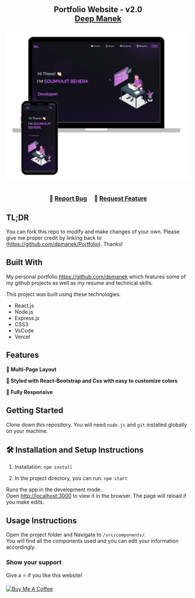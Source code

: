 <h2 align="center">
  Portfolio Website - v2.0<br/>
  <a href="https://github.com/dpmanek" target="_blank">Deep Manek</a>
</h2>
<div align="center">
  <img alt="Demo" src="./Images/readme-img1.png" />
</div>

<br/>

<center>

</center>

<h3 align="center">
    🔹
    <a href="https://github.com/dpmanek/Portfolio/issues">Report Bug</a> &nbsp; &nbsp;
    🔹
    <a href="https://github.com/dpmanek/Portfolio/issues">Request Feature</a>
</h3>

## TL;DR

You can fork this repo to modify and make changes of your own. Please give me proper credit by linking back to (https://github.com/dpmanek/Portfolio). Thanks!

## Built With

My personal portfolio <a href="https://github.com/dpmanek" target="_blank">https://github.com/dpmanek</a> which features some of my github projects as well as my resume and technical skills.<br/>

This project was built using these technologies.

- React.js
- Node.js
- Express.js
- CSS3
- VsCode
- Vercel

## Features

**📖 Multi-Page Layout**

**🎨 Styled with React-Bootstrap and Css with easy to customize colors**

**📱 Fully Responsive**

## Getting Started

Clone down this repository. You will need `node.js` and `git` installed globally on your machine.

## 🛠 Installation and Setup Instructions

1. Installation: `npm install`

2. In the project directory, you can run: `npm start`

Runs the app in the development mode.\
Open [http://localhost:3000](http://localhost:3000) to view it in the browser.
The page will reload if you make edits.

## Usage Instructions

Open the project folder and Navigate to `/src/components/`. <br/>
You will find all the components used and you can edit your information accordingly.

### Show your support

Give a ⭐ if you like this website!

<a href="https://github.com/dpmanek" target="_blank"><img src="https://cdn.buymeacoffee.com/buttons/v2/default-violet.png" alt="Buy Me A Coffee" height= "60px" width= "217px" ></a>
